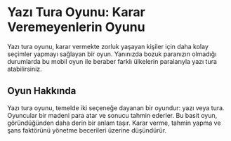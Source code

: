 # Yazı Tura Oyunu: Karar Veremeyenlerin Oyunu

Yazı tura oyunu, karar vermekte zorluk yaşayan kişiler için daha kolay seçimler yapmayı sağlayan bir oyun. Yanınızda bozuk paranızın olmadığı durumlarda bu mobil oyun ile beraber farklı ülkelerin paralarıyla yazı tura atabilirsiniz.

## Oyun Hakkında

Yazı tura oyunu, temelde iki seçeneğe dayanan bir oyundur: yazı veya tura. Oyuncular bir madeni para atar ve sonucu tahmin ederler. Bu basit oyun, göründüğünden daha derin bir anlam taşır. Karar verme, tahmin yapma ve şans faktörünü yönetme becerileri üzerine düşündürür.
